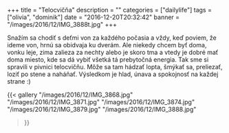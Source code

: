 +++
title = "Telocvičňa"
description = ""
categories = ["dailylife"]
tags = ["olivia", "dominik"]
date = "2016-12-20T20:32:42"
banner = "/images/2016/12/IMG_3888t.jpg"
+++

Snažím sa chodiť s deťmi von za každého počasia a vždy, keď poviem, že ideme von, 
hrnú sa obidvaja ku dverám. Ale niekedy chcem byť doma, vonku leje, zima zalieza za 
nechty alebo je skoro tma a vtedy je dobré mať doma miesto, kde sa dá vybiť všetká tá 
prebytočná energia. Tak sme si spravili v pivnici telocvičňu. Môže sa tam hádzať lopta, 
šmýkať sa, preliezať, loziť po stene a naháňať. Výsledkom je hlad, únava a spokojnosť na 
každej strane :)

{{< gallery
    "/images/2016/12/IMG_3868.jpg"
    "/images/2016/12/IMG_3871.jpg"
    "/images/2016/12/IMG_3874.jpg"
    "/images/2016/12/IMG_3879.jpg"
    "/images/2016/12/IMG_3888.jpg"
>}}
